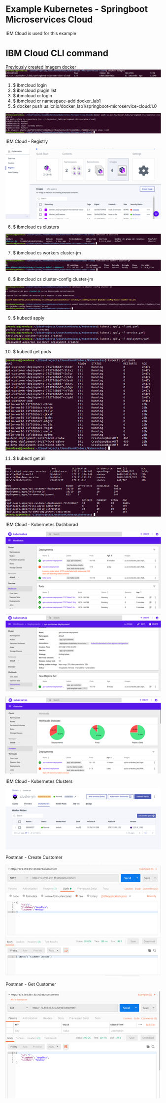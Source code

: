 # Example Kubernetes - Springboot Microservices Cloud

IBM Cloud is used for this example

# IBM Cloud CLI command

Previously created imagem docker
![Screenshot](prtsc/docker-images.png)


1. $ ibmcloud login
2. $ ibmcloud plugin list
3. $ ibmcloud cr login
4. $ ibmcloud cr namespace-add docker_lab1
5. $ docker push us.icr.io/docker_lab1/springboot-microservice-cloud:1.0

![Screenshot](prtsc/docker-push.png)

IBM Cloud - Registry

![Screenshot](prtsc/ibm-cloud-kubernetes-01.png)

6. $ ibmcloud cs clusters

![Screenshot](prtsc/ibm-cloud-kubernetes-02.png)

7. $ ibmcloud cs workers cluster-jm

![Screenshot](prtsc/ibm-cloud-kubernetes-03.png)

8. $ ibmcloud cs cluster-config cluster-jm

![Screenshot](prtsc/ibm-cloud-kubernetes-04.png)

9. $ kubectl apply

![Screenshot](prtsc/ibm-cloud-kubernetes-05.png)

10. $ kubectl get pods

![Screenshot](prtsc/ibm-cloud-kubernetes-06.png)

11. $ kubectl get all

![Screenshot](prtsc/ibm-cloud-kubernetes-07.png)

IBM Cloud - Kubernetes Dashborad

![Screenshot](prtsc/ibm-cloud-kubernetes-08.png)


![Screenshot](prtsc/ibm-cloud-kubernetes-10.png)


![Screenshot](prtsc/ibm-cloud-kubernetes-11.png)


IBM Cloud - Kubernetes Clusters

![Screenshot](prtsc/ibm-cloud-kubernetes-09.png)


Postman - Create Customer

![Screenshot](prtsc/postman-create-customer.png)


Postman - Get Customer 

![Screenshot](prtsc/postman-get-customer.png)










